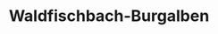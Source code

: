 ---
title: Waldfischbach-Burgalben
url: /waldfischbach-burgalben/
latitude: 49.286
longitude: 7.648
---